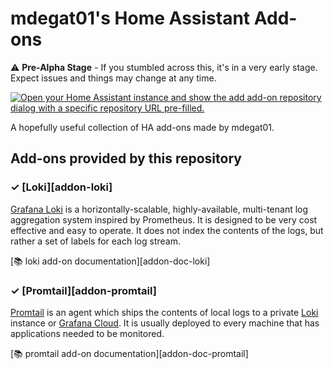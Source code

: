 # mdegat01's Home Assistant Add-ons

⚠ **Pre-Alpha Stage** - If you stumbled across this, it's in a very early stage.
Expect issues and things may change at any time.

[![Open your Home Assistant instance and show the add add-on repository dialog
with a specific repository URL pre-filled.](https://my.home-assistant.io/badges/supervisor_add_addon_repository.svg)](https://my.home-assistant.io/redirect/supervisor_add_addon_repository/?repository_url=https%3A%2F%2Fgithub.com%2Fmdegat01%2Fhassio-addons)

A hopefully useful collection of HA add-ons made by mdegat01.

## Add-ons provided by this repository

### &#10003; [Loki][addon-loki]

[Grafana Loki](https://grafana.com/oss/loki/) is a horizontally-scalable,
highly-available, multi-tenant log aggregation system inspired by Prometheus. It
is designed to be very cost effective and easy to operate. It does not index the
contents of the logs, but rather a set of labels for each log stream.

[:books: loki add-on documentation][addon-doc-loki]

### &#10003; [Promtail][addon-promtail]

[Promtail](https://grafana.com/docs/loki/latest/clients/promtail/) is an agent
which ships the contents of local logs to a private [Loki](https://grafana.com/oss/loki)
instance or [Grafana Cloud](https://grafana.com/products/cloud/). It is usually
deployed to every machine that has applications needed to be monitored.

[:books: promtail add-on documentation][addon-doc-promtail]
